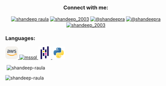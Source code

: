

<h3 align="center">Connect with me:</h3>
<p align="center">
<a href="https://linkedin.com/in/shandeep raula" target="blank"><img align="center" src="https://raw.githubusercontent.com/rahuldkjain/github-profile-readme-generator/master/src/images/icons/Social/linked-in-alt.svg" alt="shandeep raula" height="30" width="40" /></a>
<a href="https://kaggle.com/shandeep_2003" target="blank"><img align="center" src="https://raw.githubusercontent.com/rahuldkjain/github-profile-readme-generator/master/src/images/icons/Social/kaggle.svg" alt="shandeep_2003" height="30" width="40" /></a>
<a href="https://medium.com/@shandeepra" target="blank"><img align="center" src="https://raw.githubusercontent.com/rahuldkjain/github-profile-readme-generator/master/src/images/icons/Social/medium.svg" alt="@shandeepra" height="30" width="40" /></a>
<a href="https://www.hackerrank.com/@shandeepra" target="blank"><img align="center" src="https://raw.githubusercontent.com/rahuldkjain/github-profile-readme-generator/master/src/images/icons/Social/hackerrank.svg" alt="@shandeepra" height="30" width="40" /></a>
<a href="https://www.leetcode.com/shandeep_2003" target="blank"><img align="center" src="https://raw.githubusercontent.com/rahuldkjain/github-profile-readme-generator/master/src/images/icons/Social/leet-code.svg" alt="shandeep_2003" height="30" width="40" /></a>
</p>

<h3 align="left">Languages:</h3>
<p align="left"> <a href="https://www.java.com" target="_blank" rel="noreferrer"> <img src="https://github.com/tandpfun/skill-icons/blob/main/icons/AWS-Light.svg" alt="java" width="40" height="40"/> </a> <a href="https://www.microsoft.com/en-us/sql-server" target="_blank" rel="noreferrer"> <img src="https://www.svgrepo.com/show/303229/microsoft-sql-server-logo.svg" alt="mssql" width="40" height="40"/> </a> <a href="https://pandas.pydata.org/" target="_blank" rel="noreferrer"> <img src="https://raw.githubusercontent.com/devicons/devicon/2ae2a900d2f041da66e950e4d48052658d850630/icons/pandas/pandas-original.svg" alt="pandas" width="40" height="40"/> </a> <a href="https://www.python.org" target="_blank" rel="noreferrer"> <img src="https://raw.githubusercontent.com/devicons/devicon/master/icons/python/python-original.svg" alt="python" width="40" height="40"/> </a> </p>


<p>&nbsp;<img align="center" src="https://github-readme-stats.vercel.app/api?username=shandeep-raula&show_icons=true&locale=en" alt="shandeep-raula" /></p>

<p><img align="center" src="https://github-readme-streak-stats.herokuapp.com/?user=shandeep-raula&" alt="shandeep-raula" /></p>
